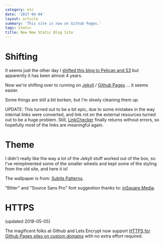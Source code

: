 ```yaml
---
category: etc
date: '2017-04-04'
layout: article
summary: 'This site is now on Github Pages.'
tags: static
title: New New Static Blog Site
---
```


Shifting
========

It seems just the other day I [shifted this blog to Pelican and S3](/art/new-static-site/)
but apparently it has been almost 4 years.

Now we're shifting over to running on [Jekyll](https://jekyllrb.com/) /
[Github Pages](https://pages.github.com) ... it seems easier.

Some things are still a bit borken, but I'm slowly cleaning them up.

UPDATE: This turned out to be a bit epic, due to some mistakes in the way internal links
were converted, and link rot on the external resources turned out to be a huge problem.
Still, [LinkChecker](https://wummel.github.io/linkchecker/) finally returns without errors,
so hopefully most of the links are meaningful again.

Theme
=====

I didn't really like the way a lot of the Jekyll stuff worked out of the box, so
I've reimplmented some of the smaller wheels and kept some of the styling from the
old site, and here it is!

The wallpaper is from: [Subtle Patterns](http://subtlepatterns.com/3px-tile/).

"Bitter" and "Source Sans Pro" font suggestion thanks to: [inSquare
Media](http://www.insquaremedia.com/).

HTTPS
=====

(updated 2018-05-05)

The magificent folks at Github and Lets Encrypt now support
[HTTPS for Github Pages sites on custom domains](https://help.github.com/articles/securing-your-github-pages-site-with-https/)
with no extra effort required.

